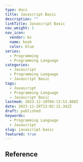 ```yaml
---
type: docs
title: Javascript Basic
description: ""
linkTitle: Javascript Basic
nav_weight: 1
nav_icon:
  vendor: bs
  name: book
  color: blue
series:
  - Programming
  - Programming Language
categories:
  - Javascript
  - Programming Language
  - Javascript Basic
tags:
  - Javascript
  - Programming Language
  - Javascript Basic
lastmod: 2023-12-10T04:13:53.888Z
date: 2023-11-26T13:02:12.342Z
draft: published
keywords:
  - Programming Language
  - Javascript
slug: javascript-basic
featured: true
---
```


## Reference
